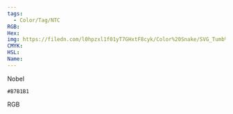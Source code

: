 ```yaml
---
tags:
  - Color/Tag/NTC
RGB:
Hex:
img: https://filedn.com/l0hpzxl1f01yT7GHxtF8cyk/Color%20Snake/SVG_Tumb%20Mass%20No%20Name/B7B1B1.svg
CMYK:
HSL:
Name:
---
```

Nobel
```palette
#B7B1B1
```
RGB
